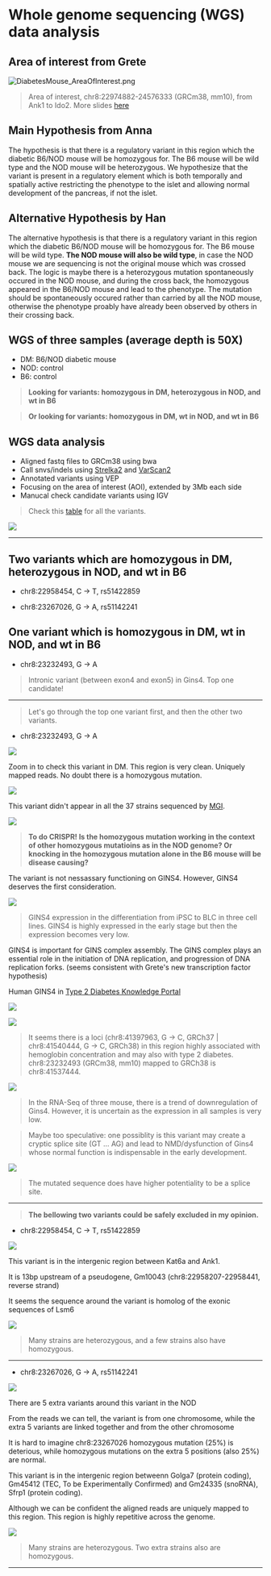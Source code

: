 # Whole genome sequencing (WGS) data analysis

## Area of interest from Grete

![DiabetesMouse_AreaOfInterest.png](DiabetesMouse_AreaOfInterest.png)

> Area of interest, chr8:22974882-24576333 (GRCm38, mm10), from Ank1 to Ido2. More slides [here](NewDiabetesModel.pdf)

## Main Hypothesis from Anna

The hypothesis is that there is a regulatory variant in this region which the diabetic B6/NOD mouse will be homozygous for. The B6 mouse will be wild type and the NOD mouse will be heterozygous. We hypothesize that the variant is present in a regulatory element which is both temporally and spatially active restricting the phenotype to the islet and allowing normal development of the pancreas, if not the islet.

## Alternative Hypothesis by Han

The alternative hypothesis is that there is a regulatory variant in this region which the diabetic B6/NOD mouse will be homozygous for. The B6 mouse will be wild type. **The NOD mouse will also be wild type**, in case the NOD mouse we are sequencing is not the original mouse which was crossed back. The logic is maybe there is a heterozygous mutation spontaneously occured in the NOD mouse, and during the cross back, the homozygous appeared in the B6/NOD mouse and lead to the phenotype. The mutation should be spontaneously occured rather than carried by all the NOD mouse, otherwise the phenotype proably have already been observed by others in their crossing back.

## WGS of three samples (average depth is 50X)

- DM: B6/NOD diabetic mouse
- NOD: control
- B6: control

> **Looking for variants: homozygous in DM, heterozygous in NOD, and wt in B6**

> **Or looking for variants: homozygous in DM, wt in NOD, and wt in B6**


## WGS data analysis

- Aligned fastq files to GRCm38 using bwa
- Call snvs/indels using [Strelka2](https://github.com/Illumina/strelka) and [VarScan2](http://dkoboldt.github.io/varscan/)
- Annotated variants using VEP
- Focusing on the area of interest (AOI), extended by 3Mb each side
- Manucal check candidate variants using IGV

> Check this [table](DiabeticMouse_Strelka_Variants_AOI.vep.vcf) for all the variants.

![](DiabeticMouse_Strelka_Variants_AOI.vep_BarPlot.svg)

-----

## Two variants which are homozygous in DM, heterozygous in NOD, and wt in B6

- chr8:22958454, C -> T, rs51422859

- chr8:23267026, G -> A, rs51142241 

## One variant which is homozygous in DM, wt in NOD, and wt in B6

- chr8:23232493, G -> A

> Intronic variant (between exon4 and exon5) in Gins4. Top one candidate!

------

> Let's go through the top one variant first, and then the other two variants.

- chr8:23232493, G -> A

![](chr8_23232493.svg)

Zoom in to check this variant in DM. This region is very clean. Uniquely mapped reads. No doubt there is a homozygous mutation.

![](chr8_23232493_ZoomIn.png)

This variant didn't appear in all the 37 strains sequenced by [MGI](http://www.informatics.jax.org/).

![](DiabeticMouse_Strelka_Variants_AOI.vep_MGI_8_23232493_Table.svg)

> **To do CRISPR! Is the homozygous mutation working in the context of other homozygous mutatioins as in the NOD genome? Or knocking in the homozygous mutation alone in the B6 mouse will be disease causing?**

The variant is not nessassary functioning on GINS4. However, GINS4 deserves the first consideration. 

![](31.01.2017.Differentiation_v2.gene.counts.GINS4.BarPlot.svg)

> GINS4 expression in the differentiation from iPSC to BLC in three cell lines. GINS4 is highly expressed in the early stage but then the expression becomes very low.

GINS4 is important for GINS complex assembly. The GINS complex plays an essential role in the initiation of DNA replication, and progression of DNA replication forks. (seems consistent with Grete's new transcription factor hypothesis)

Human GINS4 in [Type 2 Diabetes Knowledge Portal](https://t2d.hugeamp.org/)

![](T2DKP_GINS4_1.png)

![](T2DKP_GINS4_2.png)

> It seems there is a loci (chr8:41397963, G -> C, GRCh37 | chr8:41540444, G -> C, GRCh38) in this region highly associated with hemoglobin concentration and may also with type 2 diabetes. chr8:23232493 (GRCm38, mm10) mapped to GRCh38 is chr8:41537444.

![](DiabetesMouse_GenesExp_GeneName_Norm_Gins4-Ank1-Golga7-Sfrp1-Gpat4-Nkx6-3-Ido2-Zmat4.svg)

> In the RNA-Seq of three mouse, there is a trend of downregulation of Gins4. However, it is uncertain as the expression in all samples is very low.

> Maybe too speculative: one possiblity is this variant may create a cryptic splice site (GT ... AG) and lead to NMD/dysfunction of Gins4 whose normal function is indispensable in the early development.

![](chr8_23232493_PotentialSpliceSite.svg)

> The mutated sequence does have higher potentiality to be a splice site.

------

> **The bellowing two variants could be safely excluded in my opinion.**

- chr8:22958454, C -> T, rs51422859

![](chr8_22958454.png)

This variant is in the intergenic region between Kat6a and Ank1. 

It is 13bp upstream of a pseudogene, Gm10043 (chr8:22958207-22958441, reverse strand)

It seems the sequence around the variant is homolog of the exonic sequences of Lsm6

![](DiabeticMouse_Strelka_Variants_AOI.vep_MGI_8_22958454_Table.svg)

> Many strains are heterozygous, and a few strains also have homozygous.

-----

- chr8:23267026, G -> A, rs51142241

![](chr8_23267026.png)

There are 5 extra variants around this variant in the NOD

From the reads we can tell, the variant is from one chromosome, while the extra 5 variants are linked together and from the other chromosome

It is hard to imagine chr8:23267026 homozygous mutation (25%) is deterious, while homozygous mutations on the extra 5 positions (also 25%) are normal.

This variant is in the intergenic region betweenn Golga7 (protein coding), Gm45412 (TEC, To be Experimentally Confirmed) and Gm24335 (snoRNA), Sfrp1 (protein coding).

Although we can be confident the aligned reads are uniquely mapped to this region. This region is highly repetitive across the genome.

![](DiabeticMouse_Strelka_Variants_AOI.vep_MGI_8_23267026_Table.svg)

> Many strains are heterozygous. Two extra strains also are homozygous.

------


